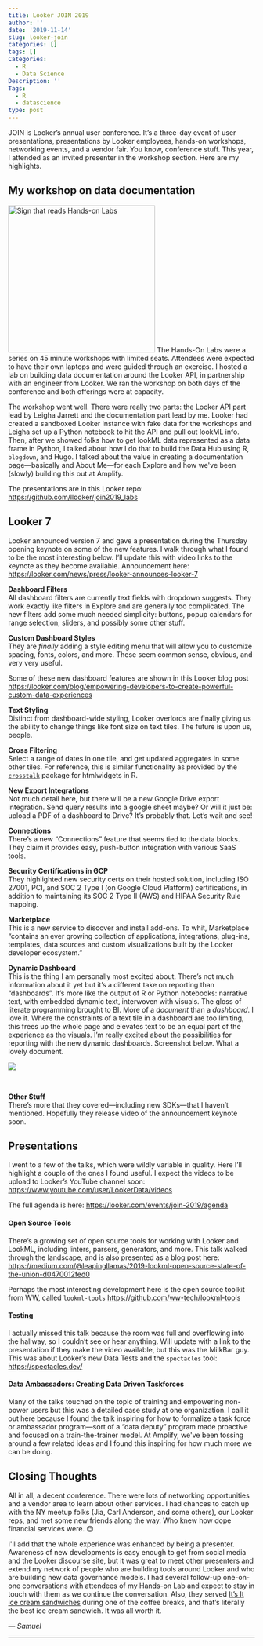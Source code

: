```yaml
---
title: Looker JOIN 2019
author: ''
date: '2019-11-14'
slug: looker-join
categories: []
tags: []
Categories:
  - R
  - Data Science
Description: ''
Tags:
  - R
  - datascience
type: post
---
```


JOIN is Looker’s annual user conference. It’s a three-day event of user presentations, presentations by Looker employees, hands-on workshops, networking events, and a vendor fair. You know, conference stuff. This year, I attended as an invited presenter in the workshop section. Here are my highlights.

## My workshop on data documentation
<img src="/post/2019-11-14-looker-join_files/IMG_3580.JPG#floatleft" alt="Sign that reads Hands-on Labs" width="300px"/>
The Hands-On Labs were a series on 45 minute workshops with limited seats. Attendees were expected to have their own laptops and were guided through an exercise. I hosted a lab on building data documentation around the Looker API, in partnership with an engineer from Looker. We ran the workshop on both days of the conference and both offerings were at capacity.  

The workshop went well. There were really two parts: the Looker API part lead by Leigha Jarrett and the documentation part lead by me. Looker had created a sandboxed Looker instance with fake data for the workshops and Leigha set up a Python notebook to hit the API and pull out lookML info. Then, after we showed folks how to get lookML data represented as a data frame in Python, I talked about how I do that to build the Data Hub using R, `blogdown`, and Hugo. I talked about the value in creating a documentation page—basically and About Me—for each Explore and how we've been (slowly) building this out at Amplify. 

The presentations are in this Looker repo:
https://github.com/llooker/join2019_labs

## Looker 7  
Looker announced version 7 and gave a presentation during the Thursday opening keynote on some of the new features. I walk through what I found to be the most interesting below. I’ll update this with video links to the keynote as they become available. Announcement here:
https://looker.com/news/press/looker-announces-looker-7

**Dashboard Filters**  
All dashboard filters are currently text fields with dropdown suggests. They work exactly like filters in Explore and are generally too complicated. The new filters add some much needed simplicity: buttons, popup calendars for range selection, sliders, and possibly some other stuff.

**Custom Dashboard Styles**  
They are _finally_ adding a style editing menu that will allow you to customize spacing, fonts, colors, and more. These seem common sense, obvious, and very very useful.

Some of these new dashboard features are shown in this Looker blog post https://looker.com/blog/empowering-developers-to-create-powerful-custom-data-experiences

**Text Styling**  
Distinct from dashboard-wide styling, Looker overlords are finally giving us the ability to change things like font size on text tiles. The future is upon us, people.

**Cross Filtering**  
Select a range of dates in one tile, and get updated aggregates in some other tiles. For reference, this is similar functionality as provided by the [`crosstalk`](https://rstudio.github.io/crosstalk/) package for htmlwidgets in R. 

**New Export Integrations**  
Not much detail here, but there will be a new Google Drive export integration. Send query results into a google sheet maybe? Or will it just be: upload a PDF of a dashboard to Drive? It’s probably that. Let’s wait and see!

**Connections**  
There’s a new “Connections” feature that seems tied to the data blocks. They claim it provides easy, push-button integration with various SaaS tools.

**Security Certifications in GCP**  
They highlighted new security certs on their hosted solution, including ISO 27001, PCI, and SOC 2 Type I (on Google Cloud Platform) certifications, in addition to maintaining its SOC 2 Type II (AWS) and HIPAA Security Rule mapping.

**Marketplace**  
This is a new service to discover and install add-ons. To whit, Marketplace “contains an ever growing collection of applications, integrations, plug-ins, templates, data sources and custom visualizations built by the Looker developer ecosystem.”

**Dynamic Dashboard**  
This is the thing I am personally most excited about. There’s not much information about it yet but it’s a different take on reporting than “dashboards”. It’s more like the output of R or Python notebooks: narrative text, with embedded dynamic text, interwoven with visuals. The gloss of literate programming brought to BI. More of a _document_ than a _dashboard_. I love it. Where the constraints of a text tile in a dashboard are too limiting, this frees up the whole page and elevates text to be an equal part of the experience as the visuals. I’m really excited about the possibilities for reporting with the new dynamic dashboards. Screenshot below. What a lovely document. 

![](/post/2019-11-14-looker-join_files/dynamic.png)

<br />

**Other Stuff**  
There’s more that they covered—including new SDKs—that I haven’t mentioned. Hopefully they release video of the announcement keynote soon. 

## Presentations
I went to a few of the talks, which were wildly variable in quality. Here I’ll highlight a couple of the ones I found useful. I expect the videos to be upload to Looker’s YouTube channel soon: https://www.youtube.com/user/LookerData/videos

The full agenda is here: https://looker.com/events/join-2019/agenda

#### Open Source Tools
There’s a growing set of open source tools for working with Looker and LookML, including linters, parsers, generators, and more. This talk walked through the landscape, and is also presented as a blog post here: https://medium.com/@leapingllamas/2019-lookml-open-source-state-of-the-union-d0470012fed0

Perhaps the most interesting development here is the open source toolkit from WW, called `lookml-tools`
https://github.com/ww-tech/lookml-tools

#### Testing
I actually missed this talk because the room was full and overflowing into the hallway, so I couldn’t see or hear anything. Will update with a link to the presentation if they make the video available, but this was the MilkBar guy.  This was about Looker’s new Data Tests and the `spectacles` tool: https://spectacles.dev/

#### Data Ambassadors: Creating Data Driven Taskforces
Many of the talks touched on the topic of training and empowering non-power users but this was a detailed case study at one organization. I call it out here because I found the talk inspiring for how to formalize a task force or ambassador program—sort of a “data deputy” program made proactive and focused on a train-the-trainer model. At Amplify, we've been tossing around a few related ideas and I found this inspiring for how much more we can be doing. 

## Closing Thoughts
All in all, a decent conference. There were lots of networking opportunities and a vendor area to learn about other services. I had chances to catch up with the NY meetup folks (Jia, Carl Anderson, and some others), our Looker reps, and met some new friends along the way. Who knew how dope financial services were. 😉

I'll add that the whole experience was enhanced by being a presenter. Awareness of new developments is easy enough to get from social media and the Looker discourse site, but it was great to meet other presenters and extend my network of people who are building tools around Looker and who are building new data governance models. I had several follow-up one-on-one conversations with attendees of my Hands-on Lab and expect to stay in touch with them as we continue the conversation. Also, they served [It’s It ice cream sandwiches](https://www.itsiticecream.com/products/ice-cream/mint-its-it) during one of the coffee breaks, and that’s literally the best ice cream sandwich. It was all worth it. 

*— Samuel*
<hr>